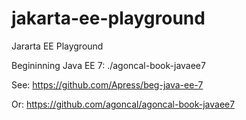 # jakarta-ee-playground

Jararta EE Playground

Begininning Java EE 7: ./agoncal-book-javaee7

See: <https://github.com/Apress/beg-java-ee-7>

Or: <https://github.com/agoncal/agoncal-book-javaee7>
